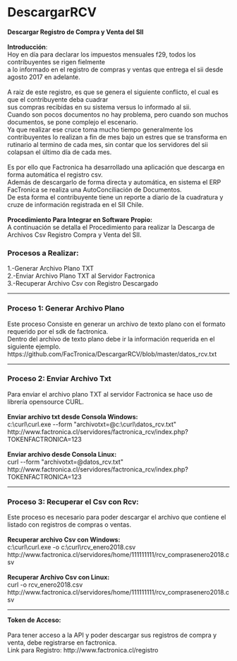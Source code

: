 # DescargarRCV
<b>Descargar Registro de Compra y Venta del SII</b>
<BR>
<br><b>Introducción</b>:
<br>Hoy en día para declarar los impuestos mensuales f29, todos los contribuyentes se rigen fielmente 
<br>a lo informado en el registro de compras y ventas que entrega el sii desde agosto 2017 en adelante.
<br>
<br>A raiz de este registro, es que se genera el siguiente conflicto, el cual es que el contribuyente deba cuadrar
<br>sus compras recibidas en su sistema versus lo informado al sii.
<br>Cuando son pocos documentos no hay problema, pero cuando son  muchos documentos, se pone complejo el escenario.
<br>Ya que realizar ese cruce toma mucho tiempo generalmente los contribuyentes lo realizan a fin de mes bajo un estres que se transforma en rutinario al termino de cada mes, sin contar que los servidores del sii colapsan el último día de cada mes.
<br>
<br>Es por ello que Factronica ha desarrollado una aplicación que descarga en forma automática el registro csv.
<br>Además de descargarlo de forma directa y automática, en sistema el ERP FacTronica se realiza una AutoConciliación de Documentos.
<br>De esta forma el contribuyente tiene un reporte a diario de la cuadratura y cruze de información registrada en el SII Chile.
<br>
<br><b>Procedimiento Para Integrar en Software Propio:</b>
<br>A continuación se detalla el Procedimiento para realizar la Descarga de Archivos Csv Registro Compra y Venta del SII.
<h3>Procesos a Realizar:</h3>
1.-Generar Archivo Plano TXT
<br>2.-Enviar Archivo Plano TXT al Servidor Factronica
<br>3.-Recuperar Archivo Csv con Registro Descargado
<hr>
<h3>Proceso 1: Generar Archivo Plano</h3>
Este proceso Consiste en generar un archivo de texto plano con el formato requerido por el sdk de factronica.
<br>Dentro del archivo de texto plano debe ir la información requerida en el siguiente ejemplo.
<br>https://github.com/FacTronica/DescargarRCV/blob/master/datos_rcv.txt
<br>
<hr>
<h3>Proceso 2: Enviar Archivo Txt</h3>
Para enviar el archivo plano TXT al servidor Factronica se hace uso de librería opensource CURL.
<br>
<br><b>Enviar archivo txt desde Consola Windows:</b>
<br>c:\curl\curl.exe --form "archivotxt=@c:\curl\datos_rcv.txt" http://www.factronica.cl/servidores/factronica_rcv/index.php?TOKENFACTRONICA=123
<br>
<br><b>Enviar archivo desde Consola Linux:</b>
<br>curl --form "archivotxt=@datos_rcv.txt" http://www.factronica.cl/servidores/factronica_rcv/index.php?TOKENFACTRONICA=123
<br>
<hr>
<h3>Proceso 3: Recuperar el Csv con Rcv:</h3>
Este proceso es necesario para poder descargar el archivo que contiene el listado con registros de compras o ventas.
<br>
<br><b>Recuperar archivo Csv con Windows:</b>
<br>c:\curl\curl.exe -o c:\curl\rcv_enero2018.csv http://www.factronica.cl/servidores/home/111111111/rcv_comprasenero2018.csv
<br>
<br><b>Recuperar Archivo Csv con Linux:</b>
<br>curl -o rcv_enero2018.csv http://www.factronica.cl/servidores/home/111111111/rcv_comprasenero2018.csv
<br>
<hr>
<b>Token de Acceso:</b>
<br>
<br>Para tener acceso a la API y poder descargar sus registros de compra y venta, debe registrarse en factronica.
<br>Link para Registro:  http://www.factronica.cl/registro

  
